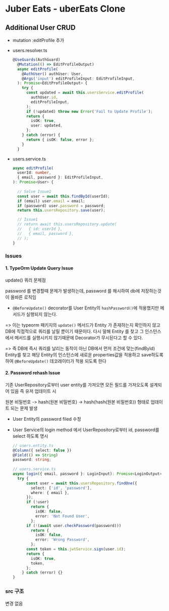 # Juber Eats - uberEats Clone

## Additional User CRUD

- mutation :editProfile 추가

- users.resolver.ts

	```typescript
	@UseGuards(AuthGuard)
	  @Mutation(() => EditProfileOutput)
	  async editProfile(
	    @AuthUser() authUser: User,
	    @Args('input') editProfileInput: EditProfileInput,
	  ): Promise<EditProfileOutput> {
	    try {
	      const updated = await this.usersService.editProfile(
	        authUser.id,
	        editProfileInput,
	      );
	      if (!updated) throw new Error('Fail to Update Profile');
	      return {
	        isOK: true,
	        user: updated,
	      };
	    } catch (error) {
	      return { isOK: false, error };
	    }
	  }	
	```

- users.service.ts

	```typescript
	async editProfile(
	  userId: number,
	  { email, password }: EditProfileInput,
	): Promise<User> {
	  
	  // Solve Isuue1
	  const user = await this.findById(userId);
	  if (email) user.email = email;
	  if (password) user.password = password;
	  return this.usersRepository.save(user);
	
	  // Issue1
	  // return await this.usersRepository.update(
	  //   { id: userId },
	  //   { email, password },
	  // );
	}
	```



### Issues

#### 1. TypeOrm Update Query Issue

update() 쿼리 문제점 

password 를 변경할때 문제가 발생하는데, password 를 해시하여 db에 저장하는것이 올바른 로직임

* `@BeforeUpdate()` decorator를 User Entity의 `hashPassword()`에 적용했지만 메서드가 실행되지 않는다. 

=> 이는 typeorm 패키지의 `update()` 메서드가 Entity 가 존재하는지 확인하지 않고 DB에 직접적으로 쿼리를 날릴 뿐이기 때문이다. 다시 말해 Entity 를 찾고 그 인스턴스에서 메서드를 실행시키지 않기때문에 Decorator가 무시된다고 할 수 있다.

=> 즉 DB에 즉시 쿼리를 날리는 동작이 아닌 DB에서 먼저 조건에 맞는(findById) Entity를 찾고 해당 Entity의 인스턴스에 새로운 properties값을 적용하고 save하도록 하여 `@BeforeUpdate()` 데코레이터가 적용 되도록 한다



#### 2. Password rehash Issue

기존 UserRepository로부터 user entity를 가져오면 모든 필드를 가져오도록 설계되어 있음 즉 유저 업데이트 시

원본 비밀번호 -> hash(원본 비밀번호) -> hash(hash(원본 비밀번호)) 형태로 업데이트 되는 문제 발생

- User Entity의 password filed 수정 

- User Service의 login method 에서 UserRepository로부터 id, password를 select 하도록 명시

	```typescript
	// users.entity.ts
	@Column({ select: false })
	@Field(() => String)
	password: string;
	  
	// users.service.ts
	async login({ email, password }: LoginInput): Promise<LoginOutput> {
	  try {
	      const user = await this.usersRepository.findOne({
	        select: ['id', 'password'],
	        where: { email },
	      });
	      if (!user)
	        return {
	          isOK: false,
	          error: 'Not Found User',
	        };
	      if (!(await user.checkPassword(password)))
	        return {
	          isOK: false,
	          error: 'Wrong Password',
	        };
	      const token = this.jwtService.sign(user.id);
	      return {
	        isOK: true,
	        token,
	      };
	    } catch (error) {}    
	}
	```

	 

 

### src 구조

변경 없음
